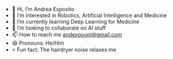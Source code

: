 - 👋 Hi, I’m Andrea Esposito
- 👀 I’m interested in Robotics, Artificial Intelligence and Medicine
- 🌱 I’m currently learning Deep Learning for Medicine
- 💞️ I’m looking to collaborate on AI stuff
- 📫 How to reach me andexpouni@gmail.com
- 😄 Pronouns: He/Him
- ⚡ Fun fact: The hairdryer noise relaxes me

<!---
AndExp0/AndExp0 is a ✨ special ✨ repository because its `README.md` (this file) appears on your GitHub profile.
You can click the Preview link to take a look at your changes.
--->
